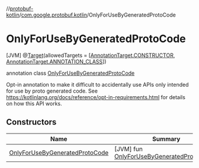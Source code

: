 //[protobuf-kotlin](./reference/kotlin/api-docs/)/[com.google.protobuf.kotlin](./reference/kotlin/api-docs/protobuf-kotlin/com.google.protobuf.kotlin/)/OnlyForUseByGeneratedProtoCode

# OnlyForUseByGeneratedProtoCode

[JVM]
@[Target](https://kotlinlang.org/api/latest/jvm/stdlib/kotlin.annotation/-target/index.html)(allowedTargets =
[[AnnotationTarget.CONSTRUCTOR](https://kotlinlang.org/api/latest/jvm/stdlib/kotlin.annotation/-annotation-target/-c-o-n-s-t-r-u-c-t-o-r.html#kotlin.annotation.AnnotationTarget.CONSTRUCTOR),
[AnnotationTarget.ANNOTATION_CLASS](https://kotlinlang.org/api/latest/jvm/stdlib/kotlin.annotation/-annotation-target/-c-l-a-s-s.html#kotlin.annotation.AnnotationTarget.CLASS)])

annotation class [OnlyForUseByGeneratedProtoCode]()

Opt-in annotation to make it difficult to accidentally use APIs only intended
for use by proto generated code. See
https://kotlinlang.org/docs/reference/opt-in-requirements.html for details on
how this API works.

## Constructors

Name | Summary
--- | ---
[OnlyForUseByGeneratedProtoCode]() | [JVM] fun [OnlyForUseByGeneratedProtoCode]()() <br>

